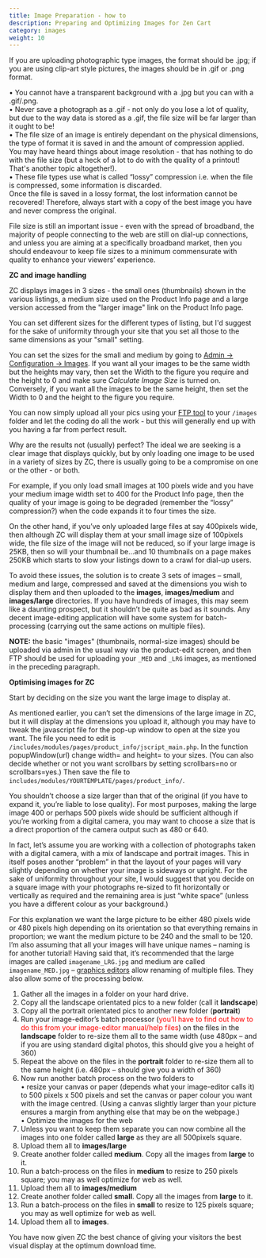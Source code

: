 ```yaml
---
title: Image Preparation - how to 
description: Preparing and Optimizing Images for Zen Cart 
category: images
weight: 10
---
```


If you are uploading photographic type images, the format should be .jpg; if you are using clip-art style pictures, the images should be in .gif or .png format.  

• You cannot have a transparent background with a .jpg but you can with a .gif/.png.  
• Never save a photograph as a .gif - not only do you lose a lot of quality, but due to the way data is stored as a .gif, the file size will be far larger than it ought to be!  
• The file size of an image is entirely dependant on the physical dimensions, the type of format it is saved in and the amount of compression applied. You may have heard things about image resolution - that has nothing to do with the file size (but a heck of a lot to do with the quality of a printout! That's another topic altogether!).  
• These file types use what is called “lossy” compression i.e. when the file is compressed, some information is discarded.  
Once the file is saved in a lossy format, the lost information cannot be recovered! Therefore, always start with a copy of the best image you have and never compress the original.  

File size is still an important issue - even with the spread of broadband, the majority of people connecting to the web are still on dial-up connections, and unless you are aiming at a specifically broadband market, then you should endeavour to keep file sizes to a minimum commensurate with quality to enhance your viewers’ experience.  

**ZC and image handling**  

ZC displays images in 3 sizes - the small ones (thumbnails) shown in the various listings, a medium size used on the Product Info page and a large version accessed from the "larger image" link on the Product Info page.  

You can set different sizes for the different types of listing, but I'd suggest for the sake of uniformity through your site that you set all those to the same dimensions as your "small" setting.

You can set the sizes for the small and medium by going to [Admin -> Configuration -> Images](/user/admin_pages/configuration/configuration_images/). If you want all your images to be the same width but the heights may vary, then set the Width to the figure you require and the height to 0 and make sure *Calculate Image Size* is turned on. Conversely, if you want all the images to be the same height, then set the Width to 0 and the height to the figure you require.  

You can now simply upload all your pics using your [FTP tool](/user/first_steps/useful_tools/#ftp-tools) to your `/images` folder and let the coding do all the work - but this will generally end up with you having a far from perfect result. 

Why are the results not (usually) perfect? The ideal we are seeking is a clear image that displays quickly, but by only loading one image to be used in a variety of sizes by ZC, there is usually going to be a compromise on one or the other - or both. 

For example, if you only load small images at 100 pixels wide and you have your medium image width set to 400 for the Product Info page, then the quality of your image is going to be degraded (remember the “lossy” compression?) when the code expands it to four times the size.  

On the other hand, if you’ve only uploaded large files at say 400pixels wide, then although ZC will display them at your small image size of 100pixels wide, the file size of the image will not be reduced, so if your large image is 25KB, then so will your thumbnail be…and 10 thumbnails on a page makes 250KB which starts to slow your listings down to a crawl for dial-up users.  

To avoid these issues, the solution is to create 3 sets of images – small, medium and large, compressed and saved at the dimensions you wish to display them and then uploaded to the **images**, **images/medium** and **images/large** directories. If you have hundreds of images, this may seem like a daunting prospect, but it shouldn’t be quite as bad as it sounds. Any decent image-editing application will have some system for batch-processing (carrying out the same actions on multiple files).  

**NOTE:** the basic "images" (thumbnails, normal-size images) should be uploaded via admin in the usual way via the product-edit screen, and then FTP should be used for uploading your `_MED` and `_LRG` images, as mentioned in the preceding paragraph.  

**Optimising images for ZC**  

Start by deciding on the size you want the large image to display at.  

As mentioned earlier, you can’t set the dimensions of the large image in ZC, but it will display at the dimensions you upload it, although you may have to tweak the javascript file for the pop-up window to open at the size you want. The file you need to edit is `/includes/modules/pages/product_info/jscript_main.php`. In the function popupWindow(url) change width= and height= to your sizes. (You can also decide whether or not you want scrollbars by setting scrollbars=no or scrollbars=yes.) Then save the file to `includes/modules/YOURTEMPLATE/pages/product_info/`. 

You shouldn’t choose a size larger than that of the original (if you have to expand it, you’re liable to lose quality). For most purposes, making the large image 400 or perhaps 500 pixels wide should be sufficient although if you’re working from a digital camera, you may want to choose a size that is a direct proportion of the camera output such as 480 or 640.  

In fact, let’s assume you are working with a collection of photographs taken with a digital camera, with a mix of landscape and portrait images. This in itself poses another “problem” in that the layout of your pages will vary slightly depending on whether your image is sideways or upright. For the sake of uniformity throughout your site, I would suggest that you decide on a square image with your photographs re-sized to fit horizontally or vertically as required and the remaining area is just “white space” 
(unless you have a different colour as your background.)  

For this explanation we want the large picture to be either 480 pixels wide or 480 pixels high depending on its orientation so that everything remains in proportion; we want the medium picture to be 240 and the small to be 120\. I’m also assuming that all your images will have unique names – naming is for another tutorial! Having said that, it’s recommended that the large images are called `imagename_LRG.jpg` and medium are called `imagename_MED.jpg` – [graphics editors](/user/first_steps/useful_tools/#graphics-editors) allow renaming of multiple files. They also allow some of the processing below. 

1. Gather all the images in a folder on your hard drive.  
2. Copy all the landscape orientated pics to a new folder (call it **landscape**)  
3. Copy all the portrait orientated pics to another new folder (**portrait**)  
4. Run your image-editor’s batch processor (<font color="red">you’ll have to find out how to do this from your image-editor manual/help files</font>) on the files in the **landscape** folder to re-size them all to the same width (use 480px – and if you are using standard digital photos, this should give you a height of 360)  
5. Repeat the above on the files in the **portrait** folder to re-size them all to the same height (i.e. 480px – should give you a width of 360)  
6. Now run another batch process on the two folders to  
• resize your canvas or paper (depends what your image-editor calls it) to 500 pixels x 500 pixels and set the canvas or paper colour you want with the image centred. (Using a canvas slightly larger than your picture ensures a margin from anything else that may be on the webpage.)  
• Optimize the images for the web  
7. Unless you want to keep them separate you can now combine all the images into one folder called **large** as they are all 500pixels square.  
8. Upload them all to **images/large**  
9. Create another folder called **medium**. Copy all the images from **large** to it. 
10. Run a batch-process on the files in **medium** to resize to 250 pixels square; you may as well optimize for web as well.  
11. Upload them all to **images/medium**  
12. Create another folder called **small**. Copy all the images from **large** to it.  
13. Run a batch-process on the files in **small** to resize to 125 pixels square; you may as well optimize for web as well.  
14. Upload them all to **images**.  

You have now given ZC the best chance of giving your visitors the best visual display at the optimum download time.
